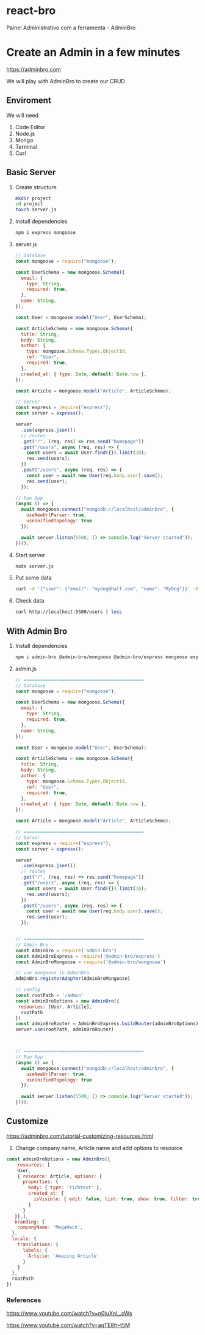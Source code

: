 # react-bro
Painel Administrativo com a ferramenta - AdminBro 

# Create an Admin in a few minutes

https://adminbro.com

We will play with AdminBro to create our CRUD

## Enviroment

We will need

1. Code Editor
2. Node.js
3. Mongo
4. Terminal
5. Curl



## Basic Server

1. Create structure

   ```sh
   mkdir project
   cd project
   touch server.js
   ```

2. Install dependencies

   ```sh
   npm i express mongoose 
   ```

3. server.js

   ```js
   // Database
   const mongoose = require("mongoose");
   
   const UserSchema = new mongoose.Schema({
     email: {
       type: String,
       required: true,
     },
     name: String,
   });
   
   const User = mongoose.model("User", UserSchema);
   
   const ArticleSchema = new mongoose.Schema({
     title: String,
     body: String,
     author: {
       type: mongoose.Schema.Types.ObjectId,
       ref: "User",
       required: true,
     },
     created_at: { type: Date, default: Date.now },
   });
   
   const Article = mongoose.model("Article", ArticleSchema);
   
   // Server
   const express = require("express");
   const server = express();
   
   server
     .use(express.json())
     // routes
     .get("/", (req, res) => res.send("homepage"))
     .get("/users", async (req, res) => {
       const users = await User.find({}).limit(10);
       res.send(users);
     })
     .post("/users", async (req, res) => {
       const user = await new User(req.body.user).save();
       res.send(user);
     });
   
   // Run App
   (async () => {
     await mongoose.connect("mongodb://localhost/adminbro", {
       useNewUrlParser: true,
       useUnifiedTopology: true
     });
   
     await server.listen(5500, () => console.log("Server started"));
   })();
   ```

4. Start server

   ```sh
   node server.js
   ```

5. Put some data

   ```sh
   curl -d '{"user": {"email": "mydog@half.com", "name": "MyDog"}}' -H "Content-Type: application/json" -X POST http://localhost:5500/users
   ```

6. Check data

   ```sh
   curl http://localhost:5500/users | less
   ```



## With Admin Bro

1. Install dependencies

   ```sh
   npm i admin-bro @admin-bro/mongoose @admin-bro/express mongoose express express-formidable
   ```

2. admin.js

   ```js
   // ============================================
   // Database
   const mongoose = require("mongoose");
   
   const UserSchema = new mongoose.Schema({
     email: {
       type: String,
       required: true,
     },
     name: String,
   });
   
   const User = mongoose.model("User", UserSchema);
   
   const ArticleSchema = new mongoose.Schema({
     title: String,
     body: String,
     author: {
       type: mongoose.Schema.Types.ObjectId,
       ref: "User",
       required: true,
     },
     created_at: { type: Date, default: Date.now },
   });
   
   const Article = mongoose.model("Article", ArticleSchema);
   
   // ============================================
   // Server
   const express = require("express");
   const server = express();
   
   server
     .use(express.json())
     // routes
     .get("/", (req, res) => res.send("homepage"))
     .get("/users", async (req, res) => {
       const users = await User.find({}).limit(10);
       res.send(users);
     })
     .post("/users", async (req, res) => {
       const user = await new User(req.body.user).save();
       res.send(user);
     });
   
   
   // ============================================
   // Admin Bro
   const AdminBro = require('admin-bro')
   const AdminBroExpress = require('@admin-bro/express')
   const AdminBroMongoose = require('@admin-bro/mongoose')
   
   // use mongoose in AdminBro
   AdminBro.registerAdapter(AdminBroMongoose)
   
   // config
   const rootPath = '/admin'
   const adminBroOptions = new AdminBro({
   	resources: [User, Article],
     rootPath
   })
   const adminBroRouter = AdminBroExpress.buildRouter(adminBroOptions)
   server.use(rootPath, adminBroRouter)
   
   
   
   // ============================================
   // Run App
   (async () => {
     await mongoose.connect("mongodb://localhost/adminbro", {
       useNewUrlParser: true,
       useUnifiedTopology: true
     });
   
     await server.listen(5500, () => console.log("Server started"));
   })();
   ```

   

## Customize

https://adminbro.com/tutorial-customizing-resources.html

1. Change company name, Article name and add options to resource

```js
const adminBroOptions = new AdminBro({
	resources: [
    User,
    { resource: Article, options: {
      properties: {
        body: { type: 'richtext' },
        created_at: {
          isVisible: { edit: false, list: true, show: true, filter: true }
        }
      }
   }},],
   branding: {
    companyName: 'MegaHack',
  },
  locale: {
    translations: {
      labels: {
        Article: 'Amazing Article'
      }
    }
  },
  rootPath
})
```





### References

https://www.youtube.com/watch?v=n0IuXnL_cWs

https://www.youtube.com/watch?v=aqTE8fr-t5M
